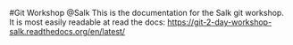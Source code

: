 #Git Workshop @Salk
This is the documentation for the Salk git workshop.
It is most easily readable at read the docs: <https://git-2-day-workshop-salk.readthedocs.org/en/latest/>
